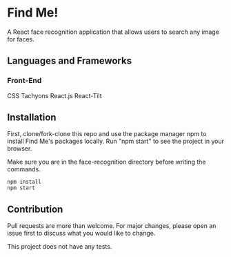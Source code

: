 # Find Me!

A React face recognition application that allows users to search any image for faces. 

## Languages and Frameworks
### Front-End
CSS
Tachyons
React.js
React-Tilt

## Installation

First, clone/fork-clone this repo and use the package manager npm to install Find Me's packages locally. Run "npm start" to see the project in your browser.

Make sure you are in the face-recognition directory before writing the commands.

```
npm install
npm start 
```

## Contribution

Pull requests are more than welcome. For major changes, please open an issue first to discuss what you would like to change.

This project does not have any tests.